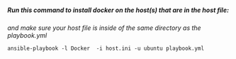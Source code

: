 


##### Run this command to install docker on the host(s) that are in the host file:
*and make sure your host file is inside of the same directory as the playbook.yml*

```
ansible-playbook -l Docker  -i host.ini -u ubuntu playbook.yml
```